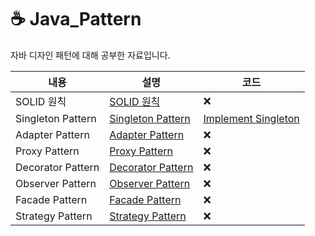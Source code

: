 # ☕ Java_Pattern
자바 디자인 패턴에 대해 공부한 자료입니다.

|내용|설명|코드|
|---|---|---|
|SOLID 원칙|[SOLID 원칙](https://github.com/Hod0ri/Java_Pattern/blob/main/Document/SOLID.md)|❌|
|Singleton Pattern|[Singleton Pattern](https://github.com/Hod0ri/Java_Pattern/blob/main/Document/Singleton.md)|[Implement Singleton](https://github.com/Hod0ri/Java_Pattern/tree/main/src/com/design/Singleton)|
|Adapter Pattern|[Adapter Pattern]()|❌|
|Proxy Pattern|[Proxy Pattern]()|❌|
|Decorator Pattern|[Decorator Pattern]()|❌|
|Observer Pattern|[Observer Pattern]()|❌|
|Facade Pattern|[Facade Pattern]()|❌|
|Strategy Pattern|[Strategy Pattern]()|❌|